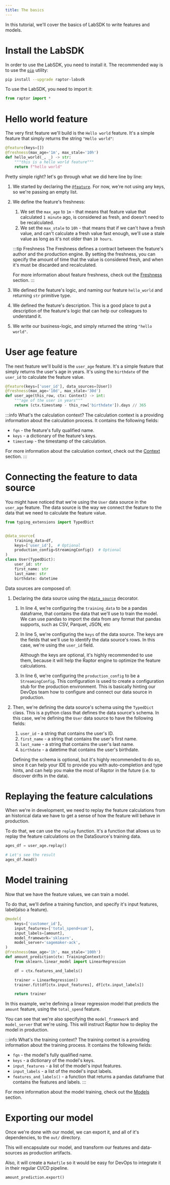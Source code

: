 ```yaml
---
title: The basics
---
```

In this tutorial, we'll cover the basics of LabSDK to write features and models.

# Install the LabSDK

In order to use the LabSDK, you need to install it. The recommended way is to use
the [`pip`](https://pip.pypa.io/en/stable/) utility:

```bash
pip install --upgrade raptor-labsdk
```

To use the LabSDK, you need to import it:

```python
from raptor import *
```

# Hello world feature

The very first feature we'll build is the `Hello world` feature. It's a simple feature that simply
returns the string `"Hello world"`:

```python showLineNumbers
@feature(keys=[])
@freshness(max_age='1m', max_stale='10h')
def hello_world(_, _) -> str:
    """this is a hello world feature"""
    return f"hello world"
```

Pretty simple right? let's go through what we did here line by line:

1. We started by declaring the [`@feature`](/reference/labsdk/decorators). For now, we're not using any keys, so
   we're passing an empty list.
2. We define the feature's freshness:
    1. We set the `max_age` to `1m` - that means that feature value that calculated `1 minute` ago, is considered as
       fresh, and doesn't need to be recalculated.
    2. We set the `max_stale` to `10h` - that means that if we can't have a fresh value, and can't calculate a fresh
       value fast enough, we'll use a stale value as long as it's not older than `10 hours`.

   :::tip Freshness
   The Freshness defines a contract between the feature's author and the production engine.
   By setting the freshness, you can specify the amount of time that the value is considered fresh, and when it's must
   be discarded and recalculated.

   For more information about feature freshness, check out
   the [Freshness](/reference/how-does-raptor-work/freshness) section.
   :::
3. We defined the feature's logic, and naming our feature `hello_world` and returning `str` primitive type.
4. We defined the feature's description. This is a good place to put a description of the feature's logic that can help
   our colleagues to understand it.
5. We write our business-logic, and simply returned the string `"hello world"`.

# User age feature

The next feature we'll build is the `user_age` feature. It's a simple feature that simply returns the user's age in
years.
It's using the `birthdate` of the `user_id` to calculate the feature value.

```python showLineNumbers
@feature(keys=['user_id'], data_sources=[User])
@freshness(max_age='10d', max_stale='30d')
def user_age(this_row, ctx: Context) -> int:
    """age of the user in years"""
    return (ctx.timestamp - this_row['birthdate']).days // 365
```

:::info What's the calculation context?
The calculation context is a providing information about the calculation process. It contains the following fields:

* `fqn` - the feature's fully qualified name.
* `keys` - a dictionary of the feature's keys.
* `timestamp` - the timestamp of the calculation.

For more information about the calculation context, check out
the [Context](/reference/how-does-raptor-work/features/context) section.
:::

# Connecting the feature to data source

You might have noticed that we're using the `User` data source in the `user_age` feature. The data source is the way we
connect the feature to the data that we need to calculate the feature value.

```python
from typing_extensions import TypedDict


@data_source(
    training_data=df,
    keys=['user_id'],  # Optional
    production_config=StreamingConfig()  # Optional
)
class User(TypedDict):
    user_id: str
    first_name: str
    last_name: str
    birthdate: datetime
```

Data sources are composed of:

1. Declaring the data source using the [`@data_source`](/reference/labsdk/decorators) decorator.
    1. In line 4, we're configuring the `training_data` to be a pandas dataframe, that contains the data that we'll use
       to train the model. We can use pandas to import the data from any format that pandas supports, such as CSV,
       Parquet, JSON, etc
    2. In line 5, we're configuring the `keys` of the data source. The keys are the fields that we'll use to identify
       the data source's rows. In this case, we're using the `user_id` field.

       Although the keys are optional, it's highly recommended to use them, because it will help the Raptor engine to
       optimize the feature calculations.
    3. In line 6, we're configuring the `production_config` to be a `StreamingConfig`. This configuration is used to
       create a configuration stub for the production environment. This is basically hinting our DevOps team how to
       configure and connect our data source in production.
2. Then, we're defining the data source's schema using the `TypedDict` class. This is a python class that defines the
   data source's schema. In this case, we're defining the `User` data source to have the following fields:
    1. `user_id` - a string that contains the user's ID.
    2. `first_name` - a string that contains the user's first name.
    3. `last_name` - a string that contains the user's last name.
    4. `birthdate` - a datetime that contains the user's birthdate.

   Defining the schema is optional, but it's highly recommended to do so, since it can help your IDE to provide you with
   auto-completion and type hints, and can help you make the most of Raptor in the future (i.e. to discover drifts in
   the data).

# Replaying the feature calculations

When we're in development, we need to replay the feature calculations from an historical data we have to get a sense of
how the feature will behave in production.

To do that, we can use the `replay` function. It's a function that allows us to replay the feature calculations on the
DataSource's training data.

```python showLineNumbers
ages_df = user_age.replay()

# Let's see the result
ages_df.head()
```

# Model training

Now that we have the feature values, we can train a model.

To do that, we'll define a training function, and specify it's input features, label(also a feature).

```python showLineNumbers
@model(
    keys=['customer_id'],
    input_features=['total_spend+sum'],
    input_labels=[amount],
    model_framework='sklearn',
    model_server='sagemaker-ack',
)
@freshness(max_age='1h', max_stale='100h')
def amount_prediction(ctx: TrainingContext):
    from sklearn.linear_model import LinearRegression

    df = ctx.features_and_labels()

    trainer = LinearRegression()
    trainer.fit(df[ctx.input_features], df[ctx.input_labels])

    return trainer
```

In this example, we're defining a linear regression model that predicts the `amount` feature, using the `total_spend`
feature.

You can see that we're also specifying the `model_framework` and `model_server` that we're using. This will instruct
Raptor how to deploy the model in production.

:::info What's the training context?
The training context is a providing information about the training process. It contains the following fields:

* `fqn` - the model's fully qualified name.
* `keys` - a dictionary of the model's keys.
* `input_features` - a list of the model's input features.
* `input_labels` - a list of the model's input labels.
* `features_and_labels()` - a function that returns a pandas dataframe that contains the features and labels.
:::

For more information about the model training, check out the [Models](./6-models.md) section.

# Exporting our model

Once we're done with our model, we can export it, and all of it's dependencies, to the `out/` directory.

This will encapsulate our model, and transform our features and data-sources as production artifacts.

Also, it will create a `Makefile` so it would be easy for DevOps to integrate it in their regular CI/CD pipeline.

```python showLineNumbers
amount_prediction.export()
```